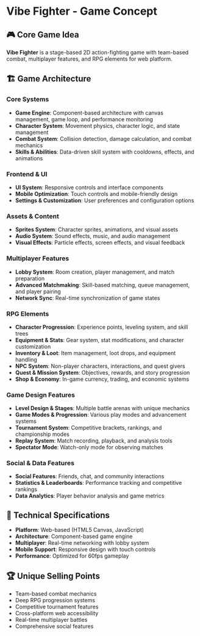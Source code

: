 # Vibe Fighter - Game Concept

## 🎮 **Core Game Idea**
**Vibe Fighter** is a stage-based 2D action-fighting game with team-based combat, multiplayer features, and RPG elements for web platform.

## 🏗️ **Game Architecture**

### **Core Systems**
- **Game Engine**: Component-based architecture with canvas management, game loop, and performance monitoring
- **Character System**: Movement physics, character logic, and state management
- **Combat System**: Collision detection, damage calculation, and combat mechanics
- **Skills & Abilities**: Data-driven skill system with cooldowns, effects, and animations

### **Frontend & UI**
- **UI System**: Responsive controls and interface components
- **Mobile Optimization**: Touch controls and mobile-friendly design
- **Settings & Customization**: User preferences and configuration options

### **Assets & Content**
- **Sprites System**: Character sprites, animations, and visual assets
- **Audio System**: Sound effects, music, and audio management
- **Visual Effects**: Particle effects, screen effects, and visual feedback

### **Multiplayer Features**
- **Lobby System**: Room creation, player management, and match preparation
- **Advanced Matchmaking**: Skill-based matching, queue management, and player pairing
- **Network Sync**: Real-time synchronization of game states

### **RPG Elements**
- **Character Progression**: Experience points, leveling system, and skill trees
- **Equipment & Stats**: Gear system, stat modifications, and character customization
- **Inventory & Loot**: Item management, loot drops, and equipment handling
- **NPC System**: Non-player characters, interactions, and quest givers
- **Quest & Mission System**: Objectives, rewards, and story progression
- **Shop & Economy**: In-game currency, trading, and economic systems

### **Game Design Features**
- **Level Design & Stages**: Multiple battle arenas with unique mechanics
- **Game Modes & Progression**: Various play modes and advancement systems
- **Tournament System**: Competitive brackets, rankings, and championship modes
- **Replay System**: Match recording, playback, and analysis tools
- **Spectator Mode**: Watch-only mode for observing matches

### **Social & Data Features**
- **Social Features**: Friends, chat, and community interactions
- **Statistics & Leaderboards**: Performance tracking and competitive rankings
- **Data Analytics**: Player behavior analysis and game metrics

## 🎯 **Technical Specifications**
- **Platform**: Web-based (HTML5 Canvas, JavaScript)
- **Architecture**: Component-based game engine
- **Multiplayer**: Real-time networking with lobby system
- **Mobile Support**: Responsive design with touch controls
- **Performance**: Optimized for 60fps gameplay

## 🏆 **Unique Selling Points**
- Team-based combat mechanics
- Deep RPG progression systems
- Competitive tournament features
- Cross-platform web accessibility
- Real-time multiplayer battles
- Comprehensive social features
